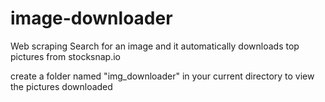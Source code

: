 # image-downloader
Web scraping
Search for an image and it automatically downloads top pictures from stocksnap.io

create a folder named "img_downloader" in your current directory to view the pictures downloaded 
